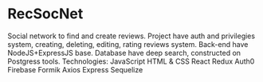# RecSocNet
Social network to find and create reviews. Project have auth and privilegies system, creating, deleting, editing, rating reviews system.
Back-end have NodeJS+ExpressJS base. Database have deep search, constructed on Postgress tools.
Technologies:
JavaScript
HTML & CSS
React
Redux
Auth0
Firebase
Formik
Axios
Express
Sequelize
